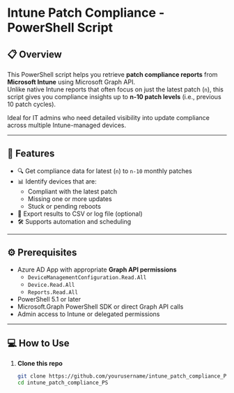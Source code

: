 # Intune Patch Compliance - PowerShell Script

## 📋 Overview

This PowerShell script helps you retrieve **patch compliance reports** from **Microsoft Intune** using Microsoft Graph API.  
Unlike native Intune reports that often focus on just the latest patch (`n`), this script gives you compliance insights up to **n-10 patch levels** (i.e., previous 10 patch cycles).

Ideal for IT admins who need detailed visibility into update compliance across multiple Intune-managed devices.

---

## 🚀 Features

- 🔍 Get compliance data for latest (`n`) to `n-10` monthly patches
- 📊 Identify devices that are:
  - Compliant with the latest patch
  - Missing one or more updates
  - Stuck or pending reboots
- 📁 Export results to CSV or log file (optional)
- 🛠 Supports automation and scheduling

---

## ⚙️ Prerequisites

- Azure AD App with appropriate **Graph API permissions**
  - `DeviceManagementConfiguration.Read.All`
  - `Device.Read.All`
  - `Reports.Read.All`
- PowerShell 5.1 or later
- Microsoft.Graph PowerShell SDK or direct Graph API calls
- Admin access to Intune or delegated permissions

---

## 💻 How to Use

1. **Clone this repo**
   ```bash
   git clone https://github.com/yourusername/intune_patch_compliance_PS.git
   cd intune_patch_compliance_PS
   ```
